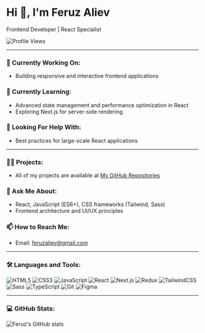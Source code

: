 # Hi 👋, I'm Feruz Aliev

Frontend Developer | React Specialist

![Profile Views](https://komarev.com/ghpvc/?username=FeruzAliev&color=blue)

---

### 🔭 Currently Working On:
- Building responsive and interactive frontend applications

### 🌱 Currently Learning:
- Advanced state management and performance optimization in React
- Exploring Next.js for server-side rendering

### 🤝 Looking For Help With:
- Best practices for large-scale React applications

---

### 👨‍💻 Projects:
- All of my projects are available at [My GitHub Repositories](https://github.com/FeruzAliev?tab=repositories)

### 💬 Ask Me About:
- React, JavaScript (ES6+), CSS frameworks (Tailwind, Sass)
- Frontend architecture and UI/UX principles

### 📫 How to Reach Me:
- Email: feruzaliev@gmail.com

---

### 🛠️ Languages and Tools:
![HTML5](https://img.shields.io/badge/html5-%23E34F26.svg?style=flat&logo=html5&logoColor=white)
![CSS3](https://img.shields.io/badge/css3-%231572B6.svg?style=flat&logo=css3&logoColor=white)
![JavaScript](https://img.shields.io/badge/javascript-%23323330.svg?style=flat&logo=javascript&logoColor=%23F7DF1E)
![React](https://img.shields.io/badge/react-%2320232a.svg?style=flat&logo=react&logoColor=%2361DAFB)
![Next.js](https://img.shields.io/badge/next.js-%23000000.svg?style=flat&logo=nextdotjs&logoColor=white)
![Redux](https://img.shields.io/badge/redux-%23764ABC.svg?style=flat&logo=redux&logoColor=white)
![TailwindCSS](https://img.shields.io/badge/tailwindcss-%2338B2AC.svg?style=flat&logo=tailwind-css&logoColor=white)
![Sass](https://img.shields.io/badge/sass-%23CC6699.svg?style=flat&logo=sass&logoColor=white)
![TypeScript](https://img.shields.io/badge/typescript-%23007ACC.svg?style=flat&logo=typescript&logoColor=white)
![Git](https://img.shields.io/badge/git-%23F05033.svg?style=flat&logo=git&logoColor=white)
![Figma](https://img.shields.io/badge/figma-%23F24E1E.svg?style=flat&logo=figma&logoColor=white)

---

### 💻 GitHub Stats:
![Feruz's GitHub stats](https://github-readme-stats.vercel.app/api?username=FeruzAliev&show_icons=true&theme=radical)
